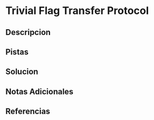 # Trivial Flag Transfer Protocol

## Descripcion

## Pistas

## Solucion 

## Notas Adicionales

## Referencias